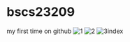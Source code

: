 # bscs23209
my first time on github
![1](https://github.com/boxloid69/bscs23209/assets/149483597/af736eb5-d3d7-4281-b466-e9fb606cbfbc)
![2](https://github.com/boxloid69/bscs23209/assets/149483597/093d433b-26e1-4368-a2de-61917f43f61a)
![3index](https://github.com/boxloid69/bscs23209/assets/149483597/0a13c510-5992-439d-ac70-d4ae11c07ff2)

